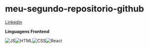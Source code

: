 # meu-segundo-repositorio-github

[Linkedin](linkedin.com)

**Linguagens Frontend**

![JS](https://skillicons.dev/icons?i=js)![HTML](https://skillicons.dev/icons?i=html)![CSS](https://skillicons.dev/icons?i=css)![React](https://skillicons.dev/icons?i=react)





